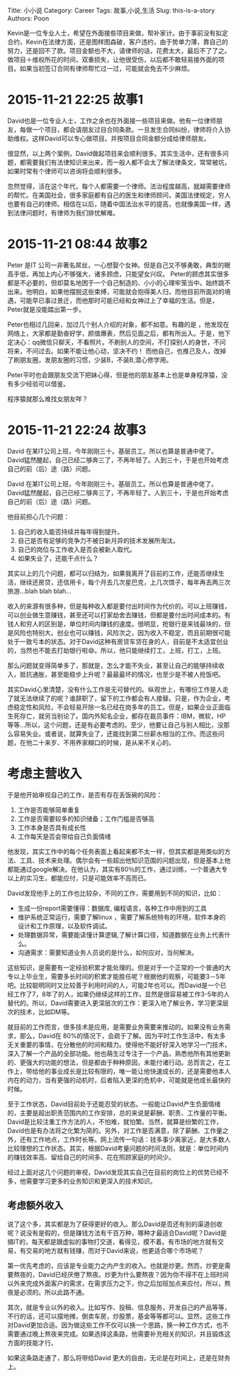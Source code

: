 Title: 小小说
Category: Career
Tags: 故事,小说,生活
Slug: this-is-a-story
Authors: Poon

<!-- ^ -->

Kevin是一位专业人士，希望在外面接些项目来做，帮补家计。由于事前没有拟定合约，Kevin在法律方面，还是图样图森破，客户违约，由于势单力薄，靠自己的努力，还是回不了款。项目金额也不大，请律师的话，花费太大，最后不了了之。做项目＋维权所花的时间，双重损失，让他很受伤，以后都不敢轻易接外面的项目。如果当初签订合同有律师帮忙过一过，可能就会免去不少麻烦。

<!-- $ -->

# 2015-11-21 22:25 故事1

David也是一位专业人士，工作之余也在外面接一些项目来做。他有一位律师朋友，每做一个项目，都会请朋友过目合同条款。一旦发生合同纠纷，律师将介入协助维权。这样David可以专心做项目。并按项目合同金额分成给律师朋友。

很显然，以上两个案例，David做起项目来会顺利很多。其实生活中，还有很多问题，都需要我们有法律知识来出来，而一般人都不会太了解法律条文，常常被坑，如果时常有个律师可以咨询将会顺利很多。

忽然觉得，活在这个年代，每个人都需要一个律师。法治程度越高，就越需要律师的帮忙。在美国社会，很多家庭都有自己的医生和律师顾问，美国法律规定，穷人也要有自己的律师。相信在以后，随着中国法治水平的提高，也就像美国一样，遇到法律问题时，有律师为我们排忧解难。


# 2015-11-21 08:44 故事2

Peter 是IT 公司一非著名屌丝，一心想娶个女神。但是自己又不够勇敢，典型的眼高手低，再加上内心不够强大，诸多顾虑，只能望女兴叹。 Peter的顾虑其实很多都是不必要的，但却莫名地困于一个自己制造的、小小的心理牢笼当中。始终跳不出来。他明白，如果他摆脱这些束缚，可能就会抱得美人归，而他目前所面对的境遇，可能早已事过景迁，而他那时可能已经和女神过上了幸福的生活。但是，Peter就是没能踏出第一步。

Peter也相过几回亲，加过几个别人介绍的对象，都不如意。有趣的是 ，他发现在网络上，大家都是勤奋好学，颜值爆表，然后见面之后，都有所出入。于是，他下定决心：qq微信只聊天，不看照片。不刷别人的空间，不打探别人的身世，不问将来，不问过去。如果不能让他心动，坚决不约！ 而他自己，也推己及人，改掉了刷朋友圈，发朋友圈的习惯，少装B，不装B,潜心修学用。

Peter平时也会跟朋友交流下把妹心得，但是他的朋友基本上也是单身程序猿，没有多少经验可以借鉴。

程序猿就那么难找女朋友咩？

# 2015-11-21 22:24 故事3

David 在某IT公司上班，今年刚刚三十。基层员工。所以也算是普通中佬了。David猛然醒起，自己已经二够奔三了，不再年轻了。人到三十，于是也开始考虑自己的前（后）途（路）问题。


David 在某IT公司上班，今年刚刚三十。基层员工。所以也算是普通中佬了。David猛然醒起，自己已经二够奔三了，不再年轻了。人到三十，于是也开始考虑自己的前（后）途（路）问题。

他目前担心几个问题：

1.  自己的收入能否持续并每年得到提升。
2.  自己是否有足够的竞争力不被日新月异的技术发展所淘汰。
3.  自己的岗位与工作收入是否会被新人取代。
4.  如果失业了，还能干点什么？


其实以上的几个问题，都可以归结为，如果我离开了目前的工作，还能否继续生活，继续还房贷，还信用卡，每个月去几次星巴克，上几次馆子，每年再去两三次旅游...blah blah blah...

收入的来源有很多种，但是每种收入都是要付出时间作为代价的。可以上班赚钱，可以创业做生意赚钱，甚至还可以打家劫舍去赚钱，但都是要付出时间成本的。有钱人和穷人的区别是，单位时间内赚钱的速度。很明显，抢银行是来钱最块的，但是风险也特别大。创业也可以赚钱，风险次之，因为收入不稳定，而且前期很可能处于一致亏本的状态。对于David这种有房贷车贷在身的人，目前是不太适宜创业的，当然也不能去打劫银行啦😄。所以，他只能继续打工，上班，打工，上班。

那么问题就变得简单多了，那就是，怎么才能不失业，甚至让自己的能够持续收入，抵抗通胀，甚至能稳步上升呢？最最最坏的情况，也至少是不被人抢饭吧。

其实David心里清楚，没有什么工作是无可替代的。纵观世上，有哪份工作是人走了就无法继续了的呢？谁辞职了，留下的工作都会有人接替。只是，作为企业，考虑稳定性和风险，不会轻易开除一名已经在岗多年的员工。但是，如果企业正面临生死存亡，就另当别论了。国内外知名企业，都存在裁员事件：IBM，微软，HP等等...所以，这个问题，还是有必要考虑的。至少，他要让自己与别人相比，没那么容易失业。或者说，就算失业了，还能找到第二份薪水相当的工作。而这些问题，在他二十来岁、不用养家糊口的时候，是从来不关心的。


# 考虑主营收入
于是他开始审视自己的工作，是否有存在丢饭碗的风险：

1. 工作是否能够简单重复
2. 工作是否需要较多的知识储备；工作门槛是否够高
3. 工作本身是否具有成长性
4. 工作每天是否会带给自己负面情绪


他发现，其实工作中的每个任务表面上看起来都不太一样，但其实都是用类似的方法、工具、技术来处理。偶尔会有一些超出他知识范围的问题出现，但是基本上他都能通过google解决。在他认为，其实有80％的工作，通过训练，一个普通大专以上的实习生，都能应付，只是可能效率不高而已。

David发现他手上的工作也比较杂，不同的工作，需要用到不同的知识，比如：
*  生成一份report需要懂得：数据库, 编程语言，各种工作中用到的工具
* 维护系统正常运行，需要了解linux ，需要了解系统特有的环境，软件本身的设计和工作原理，以及软件调试。
* 处理数据异常，需要能读懂计算逻辑,了解计算口径，知道数据在业务上代表什么。
* 沟通需求：需要知道业务人员说的是什么，如何应对，当何解决。

这些知识，是需要有一定经验积累才能处理的。但是对于一个正常的一个普通的大专以上毕业生，需要多长时间的积累才能胜任呢？根据他的观察，可能要3－5年吧。比较聪明同时又比较善于利用时间的人，可能2年也可以。而David是一个已经工作了7，8年了的人，如果仍继续这样的工作，显然是很容易被工作3-5年的人替代的。所以，David需要进入更深层次的工作：更深入地了解业务，学习更深层次的技术，比如DM等。

就目前的工作而言，很多技术是应用，是需要业务需要来推动的。如果没有业务需求，那么，David在 80%的情况下，会疏于了解。因为平时工作生活中，有太多无关重要的事情，在分散他的时间和精力。使得他不能好好深入地学习一门技术，深入了解一个产品的全部功能。他也萌生过专注于一个产品，熟悉他所有其他更新的、更强大的功能的想法，但是都由于种种原因，未能付诸行动。总而言之，在工作上，带给他的事业成长是比较有限的，唯一能让他快速成长的，还是需要他本人内在的动力，当有更强的动机时，后者陷入更深的危机中，可能就是他成长最快的时候。

至于工作状态，David目前处于还能忍受的状态。一般能让David产生负面情绪的，主要是超出职责范围内的工作安排，总的来说是薪酬、职责、工作量的平衡。David是比较注重工作方法的人，不怕难，就怕繁。当然，就算是纷繁的工作，David也是有办法将之化繁为简的。另外，对工作是否满意，除了薪酬、工作量之外，还有工作地点，工作时长等。网上流传一句话：钱多事少离家近，是大多数人比较理想的工作状态。其实，根据David考量问题的时间法则，就是：单位时间内的赚钱效率高、留给自己的时间多、花在照顾家庭的时间少。

经过上面对这几个问题的审视，David发现其实自己在目前的岗位上的优势已经不多，他需要学习更多的业务知识和更深入的技术知识。


## 考虑额外收入
说了这个多，其实都是为了获得更好的收入。那么David是否还有别的渠道创收呢？说没有是假的，但是赚钱方法有千百万种，哪种才最适合David呢？David是搞IT的，每天都是跟虚拟的事物打交道，看得见，摸不着。有市场的地方就有交易，有交易的地方就有钱赚，而对于David来说，他更适合哪个市场呢？

第一优先考虑的，应该是专业能力之内产生的收入。也就是炒更。然而，炒更是需要熬夜的，David已经厌倦了熬夜。炒更为什么要熬夜？因为你不得不在上班时间以外来完成外面客户的需求，在需求压力之下，你之后加班加点来应付。所以，熬夜是必须的。所以此路不通。

其次，就是专业以外的收入。比如写作、投稿、信息服务，开发自己的产品等等，不行的话，还可以摆地摊，倒卖车房，炒股票，基金等等都可以。显然，这些工作对David更加合适。因为做这些工作不仅可以换一个思路，换一种工作方式，也不需要通过晚上熬夜来完成。如果选择这条路，他需要补充相关的知识，并且锻炼这方面的技能才行。


如果这条路走通了，那么将带给David 更大的自由，无论是在时间上，还是在财务上。


